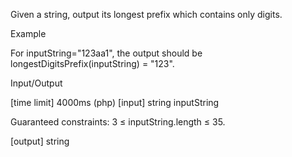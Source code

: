Given a string, output its longest prefix which contains only digits.

Example

For inputString="123aa1", the output should be
longestDigitsPrefix(inputString) = "123".

Input/Output

[time limit] 4000ms (php)
[input] string inputString

Guaranteed constraints:
3 ≤ inputString.length ≤ 35.

[output] string